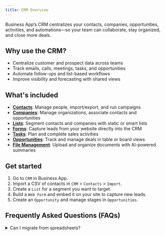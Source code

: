 ```yaml
---
title: CRM Overview
---
```

Business App’s CRM centralizes your contacts, companies, opportunities, activities, and automations—so your team can collaborate, stay organized, and close more deals.

## Why use the CRM?

- Centralize customer and prospect data across teams
- Track emails, calls, meetings, tasks, and opportunities
- Automate follow-ups and list-based workflows
- Improve visibility and forecasting with shared views

## What's included

- **[Contacts](./contacts)**: Manage people, import/export, and run campaigns
- **[Companies](./companies)**: Manage organizations, associate contacts and opportunities
- **[Lists](./lists)**: Segment contacts and companies with static or smart lists
- **[Forms](./forms)**: Capture leads from your website directly into the CRM
- **[Tasks](./tasks)**: Plan and complete sales activities
- **[Opportunities](./opportunities)**: Track and manage deals in table or board views
- **[File Management](./file-management)**: Upload and organize documents with AI-powered summaries

## Get started

1. Go to `CRM` in Business App.
2. Import a CSV of contacts in `CRM` > `Contacts` > `Import`.
3. Create a `List` for a segment you want to target.
4. Build a `Web Form` and embed it on your site to capture new leads.
5. Create an `Opportunity` and manage stages in `Opportunities`.

## Frequently Asked Questions (FAQs)

<details>
<summary>Can I migrate from spreadsheets?</summary>

Yes. Use CSV import in `CRM` > `Contacts` to add and update records in bulk.
</details>